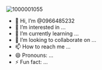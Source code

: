 ![1000001055](https://github.com/0966485232/0966485232/assets/173752374/c90bfd5f-277e-4dfc-81c1-5ceaa6748dfb)
- 👋 Hi, I’m @0966485232
- 👀 I’m interested in ...
- 🌱 I’m currently learning ...
- 💞️ I’m looking to collaborate on ...
- 📫 How to reach me ...
- 😄 Pronouns: ...
- ⚡ Fun fact: ...

<!---
0966485232/0966485232 is a ✨ special ✨ repository because its `README.md` (this file) appears on your GitHub profile.
You can click the Preview link to take a look at your changes.
--->

